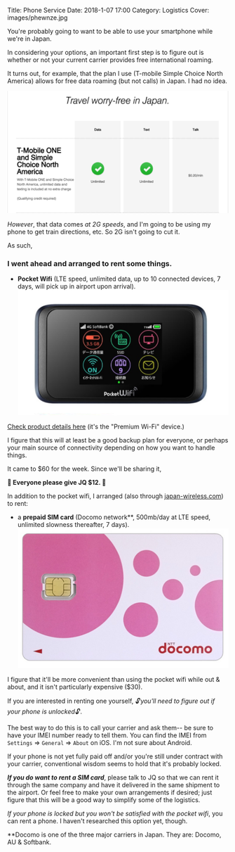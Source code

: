 Title: Phone Service
Date: 2018-1-07 17:00
Category: Logistics
Cover: images/phewnze.jpg

You're probably going to want to be able to use your smartphone while we're in Japan.

In considering your options, an important first step is to figure out is whether or not your current carrier provides free international roaming.

It turns out, for example, that the plan I use (T-mobile Simple Choice North America) allows for free data roaming (but not calls) in Japan. I had no idea.

![Covered in Japan](images/tmobile-roaming.png "simple choice north america: use it in japan")

_However_, that data comes _at 2G speeds_, and I'm going to be using my phone to get train directions, etc. So 2G isn't going to cut it.

As such, 

### I went ahead and arranged to rent some things.

- **Pocket Wifi** (LTE speed, unlimited data, up to 10 connected devices, 7 days, will pick up in airport upon arrival). ![Pocket Wifi](images/mifi.png "you can watch tv on it??")

[Check product details here](http://japan-wireless.com/products.html) (it's the "Premium Wi-Fi" device.)

I figure that this will at least be a good backup plan for everyone, or perhaps your main source of connectivity depending on how you want to handle things.

It came to $60 for the week. Since we'll be sharing it,

**💸 Everyone please give JQ $12. 💸**

In addition to the pocket wifi, I arranged (also through [japan-wireless.com](http://japan-wireless.com)) to rent:

- a **prepaid SIM card** (Docomo network**, 500mb/day at LTE speed, unlimited slowness thereafter, 7 days). ![sim card](images/simcard.png "i wonder if you'd ever use this without removing the sim card? that bottom left triangle makes u think")

I figure that it'll be more convenient than using the pocket wifi while out & about, and it isn't particularly expensive ($30).

If you are interested in renting one yourself, 🔓_you'll need to figure out if your phone is unlocked_🔓.

The best way to do this is to call your carrier and ask them-- be sure to have your IMEI number ready to tell them. You can find the IMEI from `Settings` => `General` => `About` on iOS. I'm not sure about Android.

If your phone is not yet fully paid off and/or you're still under contract with your carrier, conventional wisdom seems to hold that it's probably locked.

_**If you do want to rent a SIM card**_, please talk to JQ so that we can rent it through the same company and have it delivered in the same shipment to the airport. Or feel free to make your own arrangements if desired; just figure that this will be a good way to simplify some of the logistics.

_If your phone is locked but you won't be satisfied with the pocket wifi_, you can rent a phone. I haven't researched this option yet, though.

**Docomo is one of the three major carriers in Japan. They are: Docomo, AU & Softbank.